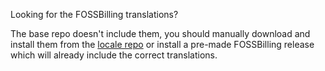 Looking for the FOSSBilling translations?

The base repo doesn't include them, you should manually download and install them from the [locale repo](https://github.com/FOSSBilling/locale/releases) or install a pre-made FOSSBilling release which will already include the correct translations.
